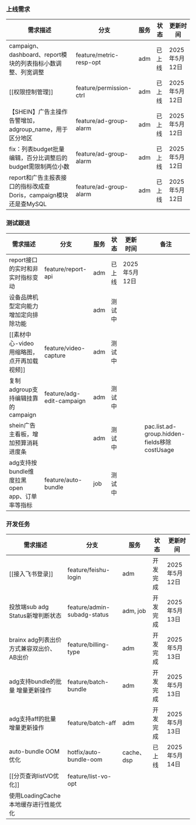 ### 上线需求

| 需求描述                                         | 分支                      | 服务  | 状态  | 更新时间       |
| -------------------------------------------- | ----------------------- | --- | --- | ---------- |
| campaign、dashboard、report模块的列表指标小数调整、列宽调整    | feature/metric-resp-opt | adm | 已上线 | 2025年5月12日 |
| [[权限控制管理]]                                   | feature/permission-ctrl | adm | 已上线 | 2025年5月12日 |
| 【SHEIN】广告主操作告警增加，adgroup_name，用于区分地区         | feature/ad-group-alarm  | adm | 已上线 | 2025年5月12日 |
| fix：列表budget批量编辑，百分比调整后的budget需限制两位小数        | feature/ad-group-alarm  | adm | 已上线 | 2025年5月12日 |
| report和广告主报表接口的指标改成查Doris，campaign模块还是查MySQL | feature/ad-group-alarm  | adm | 已上线 | 2025年5月12日 |

### 测试跟进
| 需求描述                            | 分支                        | 服务  | 状态  | 更新时间       | 备注                                         |
| ------------------------------- | ------------------------- | --- | --- | ---------- | ------------------------------------------ |
| report接口的实时和非实时指标变动             | feature/report-api        | adm | 已上线 | 2025年5月12日 |                                            |
| 设备品牌机型定向能力增加定向排除功能              |                           | adm | 测试中 |            |                                            |
| [[素材中心-video用缩略图，点开再加载视频]]      | feature/video-capture     | adm | 测试中 |            |                                            |
| 复制adgroup支持编辑挂靠的campaign        | feature/adg-edit-campaign | adm | 测试中 |            |                                            |
| shein广告主看板，增加预算消耗进度条            |                           | adm | 测试中 |            | pac.list.ad-group.hidden-fields移除costUsage |
| adg支持按bundle维度拉黑open app、订单率等指标 | feature/auto-bundle       | job | 测试中 |            |                                            |

### 开发任务
| 需求描述                       | 分支                          | 服务        | 状态   | 更新时间       |
| -------------------------- | --------------------------- | --------- | ---- | ---------- |
| [[接入飞书登录]]                 | feature/feishu-login        | adm       | 开发完成 | 2025年5月12日 |
| 投放端sub adg Status新增判断状态    | feature/admin-subadg-status | adm, job  | 开发完成 | 2025年5月13日 |
| brainx adg列表出价方式兼容双出价、AB出价 | feature/billing-type        | adm       | 开发完成 | 2025年5月13日 |
| adg支持bundle的批量 增量更新操作      | feature/batch-bundle        | adm       | 开发完成 | 2025年5月13日 |
| adg支持aff的批量 增量更新操作         | feature/batch-aff           | adm       | 开发完成 | 2025年5月13日 |
| auto-bundle OOM优化          | hotfix/auto-bundle-oom      | cache、dsp | 已上线  | 2025年5月14日 |
| [[分页查询listVO优化]]           | feature/list-vo-opt         |           |      |            |
| 使用LoadingCache本地缓存进行性能优化   |                             |           |      |            |
